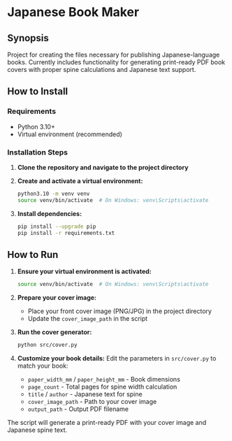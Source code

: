 # Japanese Book Maker

## Synopsis

Project for creating the files necessary for publishing Japanese-language books. Currently includes functionality for generating print-ready PDF book covers with proper spine calculations and Japanese text support.

## How to Install

### Requirements
- Python 3.10+
- Virtual environment (recommended)

### Installation Steps

1. **Clone the repository and navigate to the project directory**

2. **Create and activate a virtual environment:**
   ```bash
   python3.10 -m venv venv
   source venv/bin/activate  # On Windows: venv\Scripts\activate
   ```

3. **Install dependencies:**
   ```bash
   pip install --upgrade pip
   pip install -r requirements.txt
   ```

## How to Run

1. **Ensure your virtual environment is activated:**
   ```bash
   source venv/bin/activate  # On Windows: venv\Scripts\activate
   ```

2. **Prepare your cover image:**
   - Place your front cover image (PNG/JPG) in the project directory
   - Update the `cover_image_path` in the script

3. **Run the cover generator:**
   ```bash
   python src/cover.py
   ```

4. **Customize your book details:**
   Edit the parameters in `src/cover.py` to match your book:
   - `paper_width_mm` / `paper_height_mm` - Book dimensions
   - `page_count` - Total pages for spine width calculation
   - `title` / `author` - Japanese text for spine
   - `cover_image_path` - Path to your cover image
   - `output_path` - Output PDF filename

The script will generate a print-ready PDF with your cover image and Japanese spine text. 